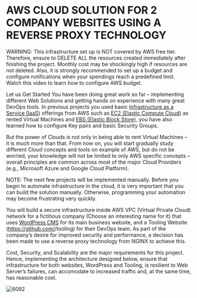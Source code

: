 # AWS CLOUD SOLUTION FOR 2 COMPANY WEBSITES USING A REVERSE PROXY TECHNOLOGY

WARNING: This infrastructure set up is NOT covered by AWS free tier. Therefore, ensure to DELETE ALL the resources created immediately
after finishing the project. Monthly cost may be shockingly high if resources are not deleted. Also, it is strongly recommended to
set up a budget and configure notifications when your spendings reach a predefined limit. Watch this video to learn how to configure
AWS budget.

Let us Get Started
You have been doing great work so far – implementing different Web Solutions and getting hands on experience with many great DevOps
tools. In previous projects you used basic [Infrastructure as a Service (IaaS)](https://en.wikipedia.org/wiki/Infrastructure_as_a_service)
offerings from AWS such as [EC2 (Elastic Compute Cloud)](https://en.wikipedia.org/wiki/Amazon_Elastic_Compute_Cloud) as rented
Virtual Machines and [EBS (Elastic Block Store)](https://en.wikipedia.org/wiki/Amazon_Elastic_Block_Store), you have also learned how
to configure Key pairs and basic Security Groups.

But the power of Clouds is not only in being able to rent Virtual Machines – it is much more than that. From now on, you will start
gradually study different Cloud concepts and tools on example of AWS, but do not be worried, your knowledge will not be limited to
only AWS specific concepts – overall principles are common across most of the major Cloud Providers (e.g., Microsoft Azure and
Google Cloud Platform).

NOTE: The next few projects will be implemented manually. Before you begin to automate infrastructure in the cloud, it is very
important that you can build the solution manually. Otherwise, programming your automation may become frustrating very quickly.

You will build a secure infrastructure inside AWS VPC (Virtual Private Cloud) network for a fictitious company (Choose an interesting
name for it) that uses [WordPress CMS](https://wordpress.com/) for its main business website, and a Tooling Website
(https://github.com/<your-name>/tooling) for their DevOps team. As part of the company’s desire for improved security and performance,
a decision has been made to use a reverse proxy technology from NGINX to achieve this.

Cost, Security, and Scalability are the major requirements for this project. Hence, implementing the architecture designed below,
ensure that infrastructure for both websites, WordPress and Tooling, is resilient to Web Server’s failures, can accomodate to
increased traffic and, at the same time, has reasonable cost.

![6092](https://user-images.githubusercontent.com/85270361/210170903-ae774e7d-443e-46dd-baeb-65ecf1c20d81.PNG)
